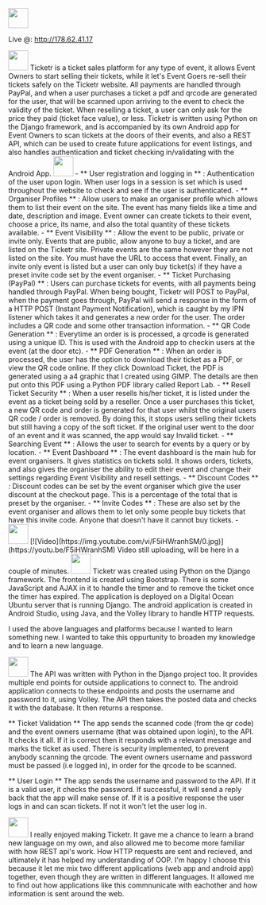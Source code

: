 <img src="http://i.imgur.com/aMo4RaH.png" alt="" height="40" style="max-width:100%;">

Live @: http://178.62.41.17

<img src="http://i.imgur.com/VgxvuF9.png" alt="" height="40" style="max-width:100%;">
Ticketr is a ticket sales platform for any type of event, it allows Event Owners to start selling their tickets, while it let's Event Goers re-sell their tickets safely on the Ticketr website. All payments are handled through PayPal, and when a user purchases a ticket a pdf and qrcode are generated for the user, that will be scanned upon arriving to the event to check the validity of the ticket. When reselling a ticket, a user can only ask for the price they paid (ticket face value), or less. Ticketr is written using Python on the Django framework, and is accompanied by its own Android app for Event Owners to scan tickets at the doors of their events, and also a REST API, which can be used to create future applications for event listings, and also handles authentication and ticket checking in/validating with the Android App.


<img src="http://i.imgur.com/lDkJPBz.png" alt="" height="40" style="max-width:100%;">
- ** User registration and logging in ** : Authentication of the user upon login. When user logs in a session is set which is used throughout the website to check and see if the user is authenticated.
- ** Organiser Profiles ** : Allow users to make an organiser profile which allows them to list their event on the site. The event has many fields like a time and date, description and image. Event owner can create tickets to their event, choose a price, its name, and also the total quantity of these tickets available.
- ** Event Visibility ** : Allow the event to be public, private or invite only. Events that are public, allow anyone to buy a ticket, and are listed on the Ticketr site. Private events are the same however they are not listed on the site. You must have the URL to access that event. Finally, an invite only event is listed but a user can only buy ticket(s) if they have a preset invite code set by the event organiser.
- ** Ticket Purchasing (PayPal) ** : Users can purchase tickets for events, with all payments being handled through PayPal. When being bought, Ticketr will POST to PayPal, when the payment goes through, PayPal will send a response in the form of a HTTP POST (Instant Payment Notification), which is caught by my IPN listener which takes it and generates a new order for the user. The order includes a QR code and some other transaction information.
- ** QR Code Generation ** : Everytime an order is is processed, a qrcode is generated using a unique ID. This is used with the Android app to checkin users at the event (at the door etc).
- ** PDF Generation ** : When an order is processed, the user has the option to download their ticket as a PDF, or view the QR code online. If they click Download Ticket, the PDF is generated using a a4 graphic that I created using GIMP. The details are then put onto this PDF using a Python PDF library called Report Lab.
- ** Resell Ticket Security ** : When a user resells his/her ticket, it is listed under the event as a ticket being sold by a reseller. Once a user purchases this ticket, a new QR code and order is generated for that user whilst the original users QR code / order is removed. By doing this, it stops users selling their tickets but still having a copy of the soft ticket. If the original user went to the door of an event and it was scanned, the app would say Invalid ticket.
- ** Searching Event ** : Allows the user to search for events by a query or by location.
- ** Event Dashboard ** : The event dashboard is the main hub for event organisers. It gives statistics on tickets sold. It shows orders, tickets, and also gives the organiser the ability to edit their event and change their settings regarding Event Visibility and resell settings.
- ** Discount Codes ** : Discount codes can be set by the event organiser which give the user discount at the checkout page. This is a percentage of the total that is preset by the organiser.
- ** Invite Codes ** : These are also set by the event organiser and allows them to let only some people buy tickets that have this invite code. Anyone that doesn't have it cannot buy tickets.
-

<img src="http://i.imgur.com/R73gx5m.png" alt="" height="40" style="max-width:100%;">
[![Video](https://img.youtube.com/vi/F5iHWranhSM/0.jpg)](https://youtu.be/F5iHWranhSM)
Video still uploading, will be here in a couple of minutes.

<img src="http://i.imgur.com/k7XIEES.png" alt="" height="40" style="max-width:100%;">
Ticketr was created using Python on the Django framework. The frontend is created using Bootstrap. There is some JavaScript and AJAX in it to handle the timer and to remove the ticket once the timer has expired. The application is deployed on a Digital Ocean Ubuntu server that is running Django. The android application is created in Android Studio, using Java, and the Volley library to handle HTTP requests.

I used the above languages and platforms because I wanted to learn something new. I wanted to take this oppurtunity to broaden my knowledge and to learn a new language.


<img src="http://i.imgur.com/clM1Nld.png" alt="" height="40" style="max-width:100%;">
The API was written with Python in the Django project too. It provides multiple end points for outside applications to connect to. The android application connects to these endpoints and posts the username and password to it, using Volley. The API then takes the posted data and checks it with the database. It then returns a response.

** Ticket Validation **
The app sends the scanned code (from the qr code) and the event owners username (that was obtained upon login), to the API. It checks it all. If it is correct then it responds with a relevant message and marks the ticket as used. There is security implemented, to prevent anybody scanning the qrcode. The event owners username and password must be passed (i.e logged in), in order for the qrcode to be scanned.

** User Login **
The app sends the username and password to the API. If it is a valid user, it checks the password. If successful, it will send a reply back that the app will make sense of. If it is a positive response the user logs in and can scan tickets. If not it won't let the user log in.

<img src="http://i.imgur.com/XwhwIaC.png" alt="" height="40" style="max-width:100%;">
I really enjoyed making Ticketr. It gave me a chance to learn a brand new language on my own, and also allowed me to become more familiar with how REST api's work. How HTTP requests are sent and recieved, and ultimately it has helped my understanding of OOP. I'm happy I choose this because it let me mix two different applications (web app and android app) together, even though they are written in different languages. It allowed me to find out how applications like this commnunicate with eachother and how information is sent around the web.
